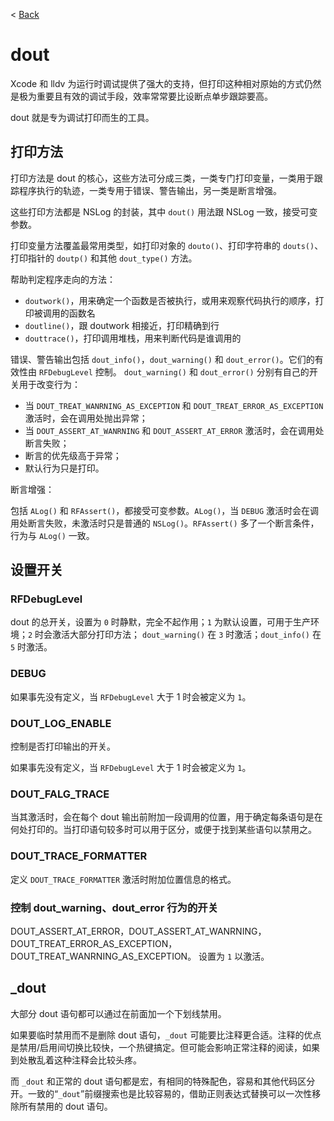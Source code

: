 < [Back](../Readme.md)

dout
=======
Xcode 和 lldv 为运行时调试提供了强大的支持，但打印这种相对原始的方式仍然是极为重要且有效的调试手段，效率常常要比设断点单步跟踪要高。

dout 就是专为调试打印而生的工具。

打印方法
----------
打印方法是 dout 的核心，这些方法可分成三类，一类专门打印变量，一类用于跟踪程序执行的轨迹，一类专用于错误、警告输出，另一类是断言增强。

这些打印方法都是 NSLog 的封装，其中 `dout()` 用法跟 NSLog 一致，接受可变参数。

打印变量方法覆盖最常用类型，如打印对象的 `douto()`、打印字符串的 `douts()`、打印指针的 `doutp()` 和其他 `dout_type()` 方法。

帮助判定程序走向的方法：

* `doutwork()`，用来确定一个函数是否被执行，或用来观察代码执行的顺序，打印被调用的函数名
* `doutline()`，跟 doutwork 相接近，打印精确到行
* `douttrace()`，打印调用堆栈，用来判断代码是谁调用的

错误、警告输出包括 `dout_info()`，`dout_warning()` 和 `dout_error()`。它们的有效性由 `RFDebugLevel` 控制。
`dout_warning()` 和 `dout_error()` 分别有自己的开关用于改变行为：

* 当 `DOUT_TREAT_WANRNING_AS_EXCEPTION` 和 `DOUT_TREAT_ERROR_AS_EXCEPTION` 激活时，会在调用处抛出异常；
* 当 `DOUT_ASSERT_AT_WANRNING` 和 `DOUT_ASSERT_AT_ERROR` 激活时，会在调用处断言失败；
* 断言的优先级高于异常；
* 默认行为只是打印。

断言增强：

包括 `ALog()` 和 `RFAssert()`，都接受可变参数。`ALog()`，当 `DEBUG` 激活时会在调用处断言失败，未激活时只是普通的 `NSLog()`。`RFAssert()` 多了一个断言条件，行为与 `ALog()` 一致。


设置开关
----------
### RFDebugLevel
dout 的总开关，设置为 `0` 时静默，完全不起作用；`1` 为默认设置，可用于生产环境；`2` 时会激活大部分打印方法； `dout_warning()` 在 `3` 时激活；`dout_info()` 在 `5` 时激活。

### DEBUG
如果事先没有定义，当 `RFDebugLevel` 大于 1 时会被定义为 `1`。

### DOUT_LOG_ENABLE
控制是否打印输出的开关。

如果事先没有定义，当 `RFDebugLevel` 大于 1 时会被定义为 `1`。

### DOUT_FALG_TRACE
当其激活时，会在每个 dout 输出前附加一段调用的位置，用于确定每条语句是在何处打印的。当打印语句较多时可以用于区分，或便于找到某些语句以禁用之。

### DOUT_TRACE_FORMATTER
定义 `DOUT_TRACE_FORMATTER` 激活时附加位置信息的格式。

### 控制 dout_warning、dout_error 行为的开关
DOUT_ASSERT_AT_ERROR，DOUT_ASSERT_AT_WANRNING，DOUT_TREAT_ERROR_AS_EXCEPTION，
DOUT_TREAT_WANRNING_AS_EXCEPTION。
设置为 `1` 以激活。

_dout
------------
大部分 dout 语句都可以通过在前面加一个下划线禁用。

如果要临时禁用而不是删除 dout 语句，`_dout` 可能要比注释更合适。注释的优点是禁用/启用间切换比较快，一个热键搞定。但可能会影响正常注释的阅读，如果到处散乱着这种注释会比较头疼。

而 `_dout` 和正常的 dout 语句都是宏，有相同的特殊配色，容易和其他代码区分开。一致的“`_dout`”前缀搜索也是比较容易的，借助正则表达式替换可以一次性移除所有禁用的 dout 语句。